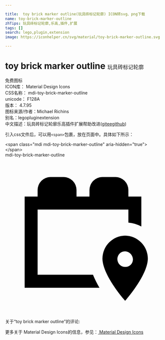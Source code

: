 ```yaml
---

title:  toy brick marker outline(玩具砖标记轮廓) ICON转svg、png下载
name: toy-brick-marker-outline
zhTips: 玩具砖标记轮廓,乐高,插件,扩展
tags: []
search: lego,plugin,extension
image: https://iconhelper.cn/svg/material/toy-brick-marker-outline.svg

---
```


# toy brick marker outline  <small style="font-size: 60%;font-weight: 100">玩具砖标记轮廓</small>


<div class="detail-page">
<p>
<span><span class="badge-success badge">免费图标</span> </span>
<br/>
<span>
ICON库：
<span class="badge-secondary badge">Material Design Icons</span> 
</span>
<br/>
<span>
CSS名称：
<span class="badge-secondary badge">mdi-toy-brick-marker-outline</span> 
</span>
<br/>
<span>
unicode：
<span class="badge-secondary badge">F128A</span> 
<copy-btn content='F128A' btn-title=""></copy-btn>
<copy-btn :content='String.fromCodePoint(parseInt("F128A", 16))' btn-title="复制U"></copy-btn>
</span>
<br/>
<span>
版本：
<span class="badge-secondary badge">4.7.95</span> 
</span>
<br/>
<span>图标来源/作者：<span class="badge-light badge">Michael Richins</span></span> 
<br/>
<span>别名：<span class="badge-light badge">lego</span><span class="badge-light badge">plugin</span><span class="badge-light badge">extension</span></span><br/><span class="zh-detail">中文描述：<span class="badge-primary badge">玩具砖标记轮廓</span><span class="badge-primary badge">乐高</span><span class="badge-primary badge">插件</span><span class="badge-primary badge">扩展</span><span class="help-link"><span>帮助改进</span>(<a href="https://gitee.com/liuwave/icon-helper/edit/master/json/material/toy-brick-marker-outline.json" target="_blank" rel="noopener noreferrer">gitee</a><a href="https://github.com/liuwave/icon-helper/edit/master/json/material/toy-brick-marker-outline.json" target="_blank" rel="noopener noreferrer">github</a></span>)</span><br/>
</p>
</div>
<div class="alert alert-dark">
  <i class="mdi mdi-toy-brick-marker-outline mdi-48px"></i>
  <i class="mdi mdi-toy-brick-marker-outline mdi-36px"></i>
  <i class="mdi mdi-toy-brick-marker-outline mdi-24px"></i>
  <i class="mdi mdi-toy-brick-marker-outline mdi-18px"></i>
</div>
<div>
  <p>引入css文件后，可以用<code>&lt;span&gt;</code>包裹，放在页面中。具体如下所示：    
  </p>
  <div class="alert alert-primary" style="font-size: 14px">
    &lt;span class="mdi mdi-toy-brick-marker-outline" aria-hidden="true"&gt;&lt;/span&gt;
    <copy-btn content='<span class="mdi mdi-toy-brick-marker-outline" aria-hidden="true"></span>'></copy-btn>
  </div>
  <div class="alert alert-secondary">
    <i class="mdi mdi-toy-brick-marker-outline"
    style="font-size: 24px"
    aria-hidden="true"></i> mdi-toy-brick-marker-outline
    <copy-btn content="mdi-toy-brick-marker-outline" btn-title="复制图标名称"></copy-btn>
  </div>
</div>
<div id="svg" class="svg-wrap">
<svg xmlns="http://www.w3.org/2000/svg" viewBox="0 0 24 24"><path d="M18.5 12A3.54 3.54 0 0 0 15 15.5C15 18.1 18.5 22 18.5 22S22 18.1 22 15.5A3.54 3.54 0 0 0 18.5 12M18.5 16.8A1.2 1.2 0 1 1 18.5 14.4A1.29 1.29 0 0 1 19.7 15.6A1.15 1.15 0 0 1 18.5 16.8M19 6V5A2 2 0 0 0 17 3H15A2 2 0 0 0 13 5V6H11V5A2 2 0 0 0 9 3H7A2 2 0 0 0 5 5V6H3V20H14.54A15.55 15.55 0 0 1 13.54 18H5V8H19V10A5.11 5.11 0 0 1 21 10.6V6Z" /></svg>
</div>
<detail full-name='mdi-toy-brick-marker-outline'></detail>
<div>
<p>关于“toy brick marker outline”的评论:</p>
</div>
<Vssue title="关于“toy brick marker outline”的评论" ></Vssue>    
<div><p>更多关于 Material Design Icons的信息，参见：<a target="_blank" href="https://iconhelper.cn/material.html"> Material Design Icons</a>
</p></div>
